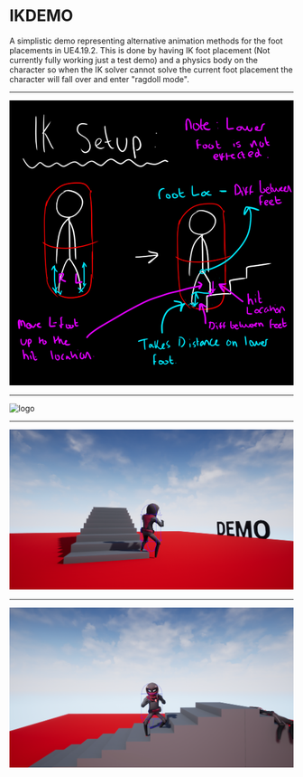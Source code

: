 # IKDEMO

A simplistic demo representing alternative animation methods for the foot placements in UE4.19.2.
This is done by having IK foot placement (Not currently fully working just a test demo) and a physics body on the
character so when the IK solver cannot solve the current foot placement the character will fall over and enter "ragdoll mode".


----------------------------------------------------------------------------------

![logo](Images/TechnicalExplanation.png)

----------------------------------------------------------------------------------

![logo](Images/Ragdoll.png)

----------------------------------------------------------------------------------

![logo](Images/IKExample1.png)

----------------------------------------------------------------------------------

![logo](Images/IKExample2.png)


